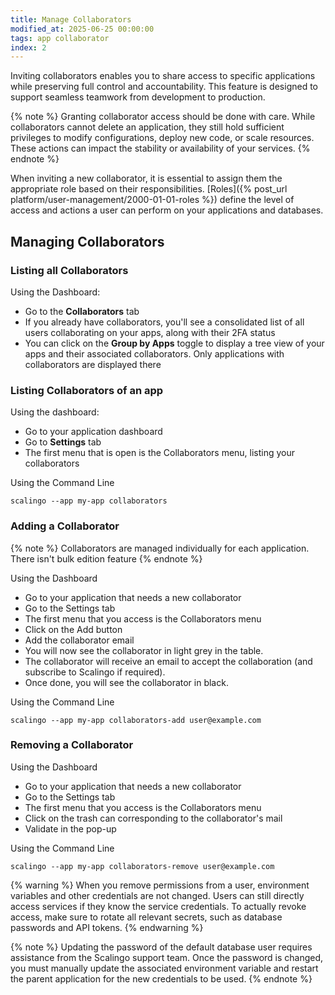 ```yaml
---
title: Manage Collaborators
modified_at: 2025-06-25 00:00:00
tags: app collaborator
index: 2
---
```


Inviting collaborators enables you to share access to specific applications while preserving full control and accountability. This feature is designed to support seamless teamwork from development to production.

{% note %}
Granting collaborator access should be done with care. While collaborators cannot delete an application, they still hold sufficient privileges to modify configurations, deploy new code, or scale resources. These actions can impact the stability or availability of your services.
{% endnote %}

When inviting a new collaborator, it is essential to assign them the appropriate role based on their responsibilities. [Roles]({% post_url platform/user-management/2000-01-01-roles %}) define the level of access and actions a user can perform on your applications and databases.

## Managing Collaborators

### Listing all Collaborators

Using the Dashboard:
- Go to the **Collaborators** tab
- If you already have collaborators, you'll see a consolidated list of all users collaborating on your apps, along with their 2FA status
- You can click on the **Group by Apps** toggle to display a tree view of your apps and their associated collaborators. Only applications with collaborators are displayed there

### Listing Collaborators of an app

Using the dashboard:
- Go to your application dashboard
- Go to **Settings** tab
- The first menu that is open is the Collaborators menu, listing your collaborators

Using the Command Line
```shell
scalingo --app my-app collaborators
```

### Adding a Collaborator

{% note %}
Collaborators are managed individually for each application. There isn't bulk edition feature
{% endnote %}

Using the Dashboard

- Go to your application that needs a new collaborator
- Go to the Settings tab
- The first menu that you access is the Collaborators menu
- Click on the Add button
- Add the collaborator email
- You will now see the collaborator in light grey in the table.
- The collaborator will receive an email to accept the collaboration (and subscribe to Scalingo if required).
- Once done, you will see the collaborator in black.

Using the Command Line

```shell
scalingo --app my-app collaborators-add user@example.com
```

### Removing a Collaborator

Using the Dashboard

- Go to your application that needs a new collaborator
- Go to the Settings tab
- The first menu that you access is the Collaborators menu
- Click on the trash can corresponding to the collaborator's mail
- Validate in the pop-up

Using the Command Line

```shell
scalingo --app my-app collaborators-remove user@example.com
```

{% warning %}
When you remove permissions from a user, environment variables and other credentials are not changed. Users can still directly access services if they know the service credentials. To actually revoke access, make sure to rotate all relevant secrets, such as database passwords and API tokens.
{% endwarning %}

{% note %}
Updating the password of the default database user requires assistance from the Scalingo support team. Once the password is changed, you must manually update the associated environment variable and restart the parent application for the new credentials to be used.
{% endnote %}
